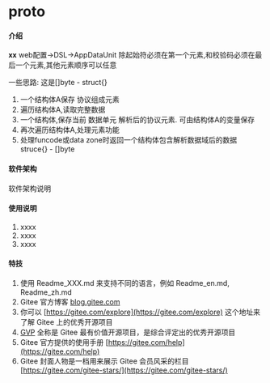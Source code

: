 # proto

#### 介绍
**xx**
web配置->DSL->AppDataUnit
除起始符必须在第一个元素,和校验码必须在最后一个元素,其他元素顺序可以任意

一些思路:
这是[]byte - struct{}
1. 一个结构体A保存 协议组成元素
2. 遍历结构体A,读取完整数据
3. 一个结构体,保存当前 数据单元 解析后的协议元素. 可由结构体A的变量保存
4. 再次遍历结构体A,处理元素功能
5. 处理funcode或data zone时返回一个结构体包含解析数据域后的数据
struce{} - []byte

#### 软件架构
软件架构说明


#### 使用说明

1.  xxxx
2.  xxxx
3.  xxxx

#### 特技

1.  使用 Readme\_XXX.md 来支持不同的语言，例如 Readme\_en.md, Readme\_zh.md
2.  Gitee 官方博客 [blog.gitee.com](https://blog.gitee.com)
3.  你可以 [https://gitee.com/explore](https://gitee.com/explore) 这个地址来了解 Gitee 上的优秀开源项目
4.  [GVP](https://gitee.com/gvp) 全称是 Gitee 最有价值开源项目，是综合评定出的优秀开源项目
5.  Gitee 官方提供的使用手册 [https://gitee.com/help](https://gitee.com/help)
6.  Gitee 封面人物是一档用来展示 Gitee 会员风采的栏目 [https://gitee.com/gitee-stars/](https://gitee.com/gitee-stars/)
